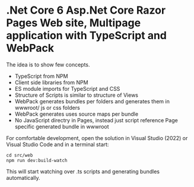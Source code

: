 # .Net Core 6 Asp.Net Core Razor Pages Web site, Multipage application with TypeScript and WebPack

The idea is to show few concepts.
- TypeScript from NPM
- Client side libraries from NPM
- ES module imports for TypeScript and CSS
- Structure of Scripts is similar to structure of Views
- WebPack generates bundles per folders and generates them in wwwroot/ js or css folders
- WebPack generates uses source maps per bundle
- No JavaScript directry in Pages, instead just script reference Page specific generated bundle in wwwroot

For comfortable development, open the solution in Visual Studio (2022) or Visual Studio Code and in a terminal start:
```
cd src/web
npm run dev:build-watch
```
This will start watching over .ts scripts and generating bundles automatically.
